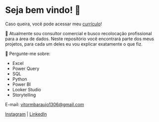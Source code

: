 # Seja bem vindo! 👋

Caso queira, você pode acessar meu [currículo](https://github.com/BitencourtVitor/bitencourtvitor/blob/main/curriculum_vitor.pdf)! 

🔭 Atualmente sou consultor comercial e busco recolocação profissional para a área de dados. Neste repositório você encontrará parte dos meus projetos, para cada um deles eu vou explicar exatamente o que fiz.

💬 Pergunte-me sobre: 
- Excel
- Power Query
- SQL
- Python
- Power BI
- Looker Studio 
- Storytelling

E-mail: vitormbaraujo1306@gmail.com

[Instagram](https://www.instagram.com/vitorbitt/) | [LinkedIn](https://www.linkedin.com/in/vitor-bitencourt-063260230/)


<!--
Essa é uma estrutura de comentários que vou manter para caso necessário.
-->
